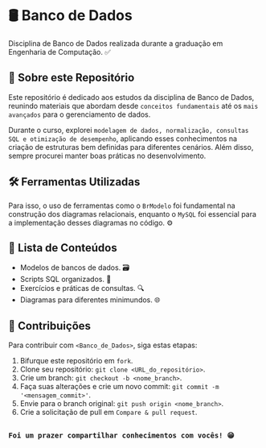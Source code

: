 # **🛢️ Banco de Dados**
Disciplina de Banco de Dados realizada durante a graduação em Engenharia de Computação. ✅

## 📌 **Sobre este Repositório**
Este repositório é dedicado aos estudos da disciplina de Banco de Dados, reunindo materiais que abordam desde `conceitos fundamentais` até os `mais avançados` para o gerenciamento de dados.

Durante o curso, explorei `modelagem de dados, normalização, consultas SQL e otimização de desempenho`, aplicando esses conhecimentos na criação de estruturas bem definidas para diferentes cenários. Além disso, sempre procurei manter boas práticas no desenvolvimento.

## 🛠️ **Ferramentas Utilizadas**
Para isso, o uso de ferramentas como o `BrModelo` foi fundamental na construção dos diagramas relacionais, enquanto o `MySQL` foi essencial para a implementação desses diagramas no código. ⚙️

## 📜 **Lista de Conteúdos**

- Modelos de bancos de dados. 🗃️
- Scripts SQL organizados. 📝
- Exercícios e práticas de consultas. 🔍
- Diagramas para diferentes minimundos. 🌐

## 🤝 Contribuições

Para contribuir com `<Banco_de_Dados>`, siga estas etapas:

1. Bifurque este repositório em `fork`.
2. Clone seu repositório: `git clone <URL_do_repositório>`.
3. Crie um branch: `git checkout -b <nome_branch>`.
4. Faça suas alterações e crie um novo commit: `git commit -m '<mensagem_commit>'`.
5. Envie para o branch original: `git push origin <nome_branch>`.
6. Crie a solicitação de pull em `Compare & pull request`.

##
### `Foi um prazer compartilhar conhecimentos com vocês! 😁`